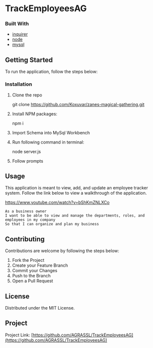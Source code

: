 # TrackEmployeesAG

### Built With
* [inquirer](https://www.npmjs.com/package/inquirer)
* [node](https://nodejs.org/en/)
* [mysql](https://www.mysql.com/)


## Getting Started

To run the application, follow the steps below:



### Installation

1. Clone the repo
 
   git clone https://github.com/Koxuvar/zanes-magical-gathering.git

2. Install NPM packages:
 
   npm i

3. Import Schema into MySql Workbench

4. Run following command in terminal:

    node server.js

5. Follow prompts



## Usage

This application is meant to view, add, and update an employee tracker system. Follow the link below to view a walkthrough of the application.

https://www.youtube.com/watch?v=bShKmZNLXCo

```
As a business owner
I want to be able to view and manage the departments, roles, and employees in my company
So that I can organize and plan my business
```



## Contributing

Contributions are welcome by following the steps below:

1. Fork the Project
2. Create your Feature Branch 
3. Commit your Changes 
4. Push to the Branch 
5. Open a Pull Request



## License

Distributed under the MIT License.



## Project

Project Link: [https://github.com/AGRASSL/TrackEmployeesAG](https://github.com/AGRASSL/TrackEmployeesAG)

